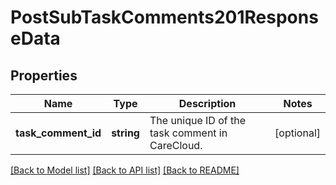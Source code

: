 # PostSubTaskComments201ResponseData

## Properties
Name | Type | Description | Notes
------------ | ------------- | ------------- | -------------
**task_comment_id** | **string** | The unique ID of the task comment in CareCloud. | [optional] 

[[Back to Model list]](../../README.md#documentation-for-models) [[Back to API list]](../../README.md#documentation-for-api-endpoints) [[Back to README]](../../README.md)

